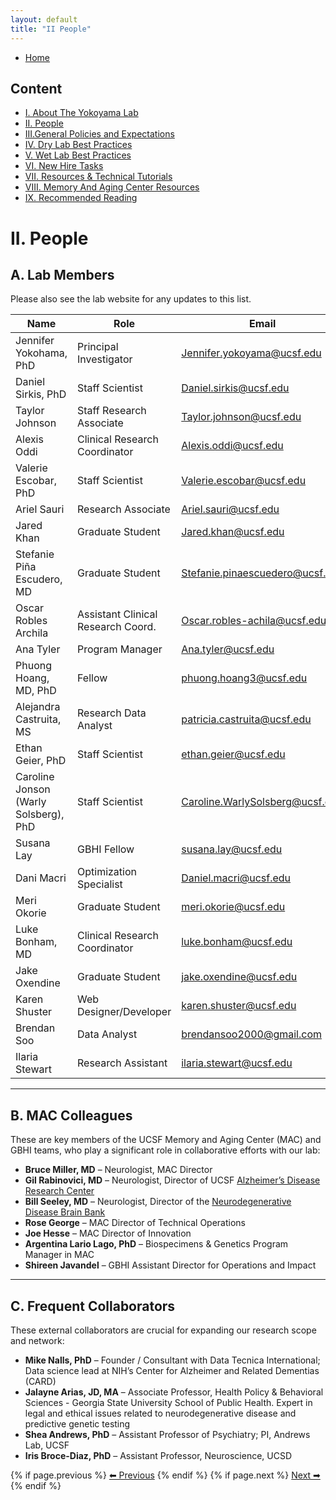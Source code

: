 ```yaml
---
layout: default
title: "II People"
---
```

- [Home](index.md)

  
## Content
- [I. About The Yokoyama Lab](../docs/I_About_The_Yokoyama_Lab.md)
- [II. People](../docs/II_People.md)
- [III.General Policies and Expectations](../docs/III_General_Policies_and_Expectations.md)
- [IV. Dry Lab Best Practices](../docs/IV_Dry_Lab_Best_Practices.md)
- [V. Wet Lab Best Practices](../docs/V_Wet_Lab_Best_Practices.md)
- [VI. New Hire Tasks](../docs/VI_New_Hire_Tasks.md)
- [VII. Resources & Technical Tutorials](../docs/VI_Resources_&_Technical_Tutorials.md)
- [VIII. Memory And Aging Center Resources](../docs/VIII_Memory_And_Aging_Center_Resources.md)
- [IX. Recommended Reading](../docs/IX_Recommended_Reading.md)

# II. People

## A. Lab Members
Please also see the lab website for any updates to this list.

| Name                           | Role                                 | Email                         |
|--------------------------------|--------------------------------------|-------------------------------|
| Jennifer Yokohama, PhD         | Principal Investigator               | [Jennifer.yokoyama@ucsf.edu](mailto:Jennifer.yokoyama@ucsf.edu) |
| Daniel Sirkis, PhD             | Staff Scientist                      | [Daniel.sirkis@ucsf.edu](mailto:Daniel.sirkis@ucsf.edu)         |
| Taylor Johnson                 | Staff Research Associate             | [Taylor.johnson@ucsf.edu](mailto:Taylor.johnson@ucsf.edu)       |
| Alexis Oddi                    | Clinical Research Coordinator        | [Alexis.oddi@ucsf.edu](mailto:Alexis.oddi@ucsf.edu)             |
| Valerie Escobar, PhD           | Staff Scientist                      | [Valerie.escobar@ucsf.edu](mailto:Valerie.escobar@ucsf.edu)     |
| Ariel Sauri                    | Research Associate                   | [Ariel.sauri@ucsf.edu](mailto:Ariel.sauri@ucsf.edu)             |
| Jared Khan                     | Graduate Student                     | [Jared.khan@ucsf.edu](mailto:Jared.khan@ucsf.edu)               |
| Stefanie Piña Escudero, MD     | Graduate Student                     | [Stefanie.pinaescuedero@ucsf.edu](mailto:Stefanie.pinaescuedero@ucsf.edu) |
| Oscar Robles Archila           | Assistant Clinical Research Coord.   | [Oscar.robles-achila@ucsf.edu](mailto:Oscar.robles-achila@ucsf.edu) |
| Ana Tyler                      | Program Manager                      | [Ana.tyler@ucsf.edu](mailto:Ana.tyler@ucsf.edu)                 |
| Phuong Hoang, MD, PhD          | Fellow                               | [phuong.hoang3@ucsf.edu](mailto:phuong.hoang3@ucsf.edu)         |
| Alejandra Castruita, MS        | Research Data Analyst                | [patricia.castruita@ucsf.edu](mailto:patricia.castruita@ucsf.edu) |
| Ethan Geier, PhD               | Staff Scientist                      | [ethan.geier@ucsf.edu](mailto:ethan.geier@ucsf.edu)             |
| Caroline Jonson (Warly Solsberg), PhD | Staff Scientist              | [Caroline.WarlySolsberg@ucsf.edu](mailto:Caroline.WarlySolsberg@ucsf.edu) |
| Susana Lay                     | GBHI Fellow                          | [susana.lay@ucsf.edu](mailto:susana.lay@ucsf.edu)               |
| Dani Macri                     | Optimization Specialist              | [Daniel.macri@ucsf.edu](mailto:Daniel.macri@ucsf.edu)           |
| Meri Okorie                    | Graduate Student                     | [meri.okorie@ucsf.edu](mailto:meri.okorie@ucsf.edu)             |
| Luke Bonham, MD                | Clinical Research Coordinator        | [luke.bonham@ucsf.edu](mailto:luke.bonham@ucsf.edu)             |
| Jake Oxendine                  | Graduate Student                     | [jake.oxendine@ucsf.edu](mailto:jake.oxendine@ucsf.edu)         |
| Karen Shuster                  | Web Designer/Developer               | [karen.shuster@ucsf.edu](mailto:karen.shuster@ucsf.edu)         |
| Brendan Soo                    | Data Analyst                         | [brendansoo2000@gmail.com](mailto:brendansoo2000@gmail.com)     |
| Ilaria Stewart                 | Research Assistant                   | [ilaria.stewart@ucsf.edu](mailto:ilaria.stewart@ucsf.edu)       |

---

## B. MAC Colleagues
These are key members of the UCSF Memory and Aging Center (MAC) and GBHI teams, who play a significant role in collaborative efforts with our lab:

- **Bruce Miller, MD** – Neurologist, MAC Director
- **Gil Rabinovici, MD** – Neurologist, Director of UCSF [Alzheimer’s Disease Research Center](https://memory.ucsf.edu/research-trials/research/adrc)
- **Bill Seeley, MD** – Neurologist, Director of the [Neurodegenerative Disease Brain Bank](https://memory.ucsf.edu/research-trials/professional/neurodegenerative-disease-brain-bank)
- **Rose George** – MAC Director of Technical Operations
- **Joe Hesse** – MAC Director of Innovation
- **Argentina Lario Lago, PhD** – Biospecimens & Genetics Program Manager in MAC
- **Shireen Javandel** – GBHI Assistant Director for Operations and Impact

---

## C. Frequent Collaborators
These external collaborators are crucial for expanding our research scope and network:

- **Mike Nalls, PhD** – Founder / Consultant with Data Tecnica International; Data science lead at NIH’s Center for Alzheimer and Related Dementias (CARD)
- **Jalayne Arias, JD, MA** – Associate Professor, Health Policy & Behavioral Sciences - Georgia State University School of Public Health. Expert in legal and ethical issues related to neurodegenerative disease and predictive genetic testing
- **Shea Andrews, PhD** – Assistant Professor of Psychiatry; PI, Andrews Lab, UCSF
- **Iris Broce-Diaz, PhD** – Assistant Professor, Neuroscience, UCSD

<div id="navigation-buttons">
    {% if page.previous %}
        <a href="{{ page.previous.url }}">⬅ Previous</a>
    {% endif %}
    {% if page.next %}
        <a href="{{ page.next.url }}">Next ➡</a>
    {% endif %}
</div>

